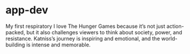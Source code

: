 # app-dev
My first respiratory 
I love The Hunger Games because it’s not just action-packed, but it also challenges viewers to think about society, power, and resistance. Katniss’s journey is inspiring and emotional, and the world-building is intense and memorable.
